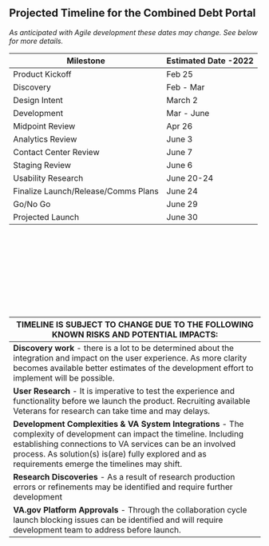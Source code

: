 ## Projected Timeline for the Combined Debt Portal 
_As anticipated with Agile development these dates may change. See below for more details._

| Milestone                           | Estimated Date -2022|
|-------------------------------------|-------------|
| Product Kickoff                     |  Feb 25     |
| Discovery                           |  Feb - Mar  |
| Design Intent                       |  March 2    |
| Development                         |  Mar - June |
| Midpoint Review                     |  Apr 26     |
| Analytics Review                    |  June 3     | 
| Contact Center Review               |  June 7     | 
| Staging Review                      |  June 6     |
| Usability Research                  |  June 20-24 |
| Finalize Launch/Release/Comms Plans |  June 24    |
| Go/No Go                            |  June 29    |
| Projected Launch                    |  June 30    |


</br>
</br>
</br>
</br>
</br>
</br>
</br>
</br>
</br>

| TIMELINE IS SUBJECT TO CHANGE DUE TO THE FOLLOWING KNOWN RISKS AND POTENTIAL IMPACTS: 
|-----------------------------------------------------------------------------------------------------------------------------------------------------------------------------------------------------------------------|                                                                                                                                                                                                                                                             
| **Discovery work** - there is a lot to be determined about the integration and impact on the user experience. As more clarity becomes available better estimates of the development effort to implement will be possible. |
| **User Research** - It is imperative to test the experience and functionality before we launch the product. Recruiting available Veterans for research can take time and may delays.                                      |
| **Development Complexities & VA System Integrations** - The complexity of development can impact the timeline. Including establishing connections to VA services can be an involved process. As solution(s) is(are)  fully explored and as requirements emerge the timelines may shift.                                                                                                                                           |
| **Research Discoveries**  - As a result of research production errors or refinements may be identified and require further development                                                                                    |
| **VA.gov Platform Approvals**  - Through the collaboration cycle launch blocking issues can be identified and will require development team to address before launch.                                                            |
